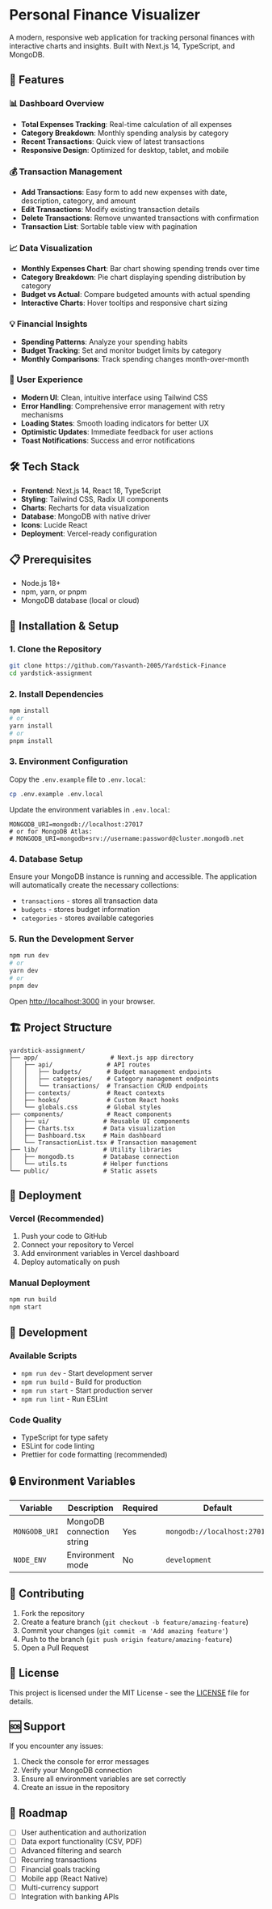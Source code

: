 # Personal Finance Visualizer

A modern, responsive web application for tracking personal finances with interactive charts and insights. Built with Next.js 14, TypeScript, and MongoDB.

## 🚀 Features

### 📊 Dashboard Overview

- **Total Expenses Tracking**: Real-time calculation of all expenses
- **Category Breakdown**: Monthly spending analysis by category
- **Recent Transactions**: Quick view of latest transactions
- **Responsive Design**: Optimized for desktop, tablet, and mobile

### 💰 Transaction Management

- **Add Transactions**: Easy form to add new expenses with date, description, category, and amount
- **Edit Transactions**: Modify existing transaction details
- **Delete Transactions**: Remove unwanted transactions with confirmation
- **Transaction List**: Sortable table view with pagination

### 📈 Data Visualization

- **Monthly Expenses Chart**: Bar chart showing spending trends over time
- **Category Breakdown**: Pie chart displaying spending distribution by category
- **Budget vs Actual**: Compare budgeted amounts with actual spending
- **Interactive Charts**: Hover tooltips and responsive chart sizing

### 💡 Financial Insights

- **Spending Patterns**: Analyze your spending habits
- **Budget Tracking**: Set and monitor budget limits by category
- **Monthly Comparisons**: Track spending changes month-over-month

### 🎨 User Experience

- **Modern UI**: Clean, intuitive interface using Tailwind CSS
- **Error Handling**: Comprehensive error management with retry mechanisms
- **Loading States**: Smooth loading indicators for better UX
- **Optimistic Updates**: Immediate feedback for user actions
- **Toast Notifications**: Success and error notifications

## 🛠️ Tech Stack

- **Frontend**: Next.js 14, React 18, TypeScript
- **Styling**: Tailwind CSS, Radix UI components
- **Charts**: Recharts for data visualization
- **Database**: MongoDB with native driver
- **Icons**: Lucide React
- **Deployment**: Vercel-ready configuration

## 📋 Prerequisites

- Node.js 18+
- npm, yarn, or pnpm
- MongoDB database (local or cloud)

## 🔧 Installation & Setup

### 1. Clone the Repository

```bash
git clone https://github.com/Yasvanth-2005/Yardstick-Finance
cd yardstick-assignment
```

### 2. Install Dependencies

```bash
npm install
# or
yarn install
# or
pnpm install
```

### 3. Environment Configuration

Copy the `.env.example` file to `.env.local`:

```bash
cp .env.example .env.local
```

Update the environment variables in `.env.local`:

```env
MONGODB_URI=mongodb://localhost:27017
# or for MongoDB Atlas:
# MONGODB_URI=mongodb+srv://username:password@cluster.mongodb.net
```

### 4. Database Setup

Ensure your MongoDB instance is running and accessible. The application will automatically create the necessary collections:

- `transactions` - stores all transaction data
- `budgets` - stores budget information
- `categories` - stores available categories

### 5. Run the Development Server

```bash
npm run dev
# or
yarn dev
# or
pnpm dev
```

Open [http://localhost:3000](http://localhost:3000) in your browser.

## 🏗️ Project Structure

```
yardstick-assignment/
├── app/                    # Next.js app directory
│   ├── api/               # API routes
│   │   ├── budgets/       # Budget management endpoints
│   │   ├── categories/    # Category management endpoints
│   │   └── transactions/  # Transaction CRUD endpoints
│   ├── contexts/          # React contexts
│   ├── hooks/             # Custom React hooks
│   └── globals.css        # Global styles
├── components/            # React components
│   ├── ui/               # Reusable UI components
│   ├── Charts.tsx        # Data visualization
│   ├── Dashboard.tsx     # Main dashboard
│   └── TransactionList.tsx # Transaction management
├── lib/                  # Utility libraries
│   ├── mongodb.ts        # Database connection
│   └── utils.ts          # Helper functions
└── public/               # Static assets
```

## 🚀 Deployment

### Vercel (Recommended)

1. Push your code to GitHub
2. Connect your repository to Vercel
3. Add environment variables in Vercel dashboard
4. Deploy automatically on push

### Manual Deployment

```bash
npm run build
npm start
```

## 🧪 Development

### Available Scripts

- `npm run dev` - Start development server
- `npm run build` - Build for production
- `npm run start` - Start production server
- `npm run lint` - Run ESLint

### Code Quality

- TypeScript for type safety
- ESLint for code linting
- Prettier for code formatting (recommended)

## 🔒 Environment Variables

| Variable      | Description               | Required | Default                     |
| ------------- | ------------------------- | -------- | --------------------------- |
| `MONGODB_URI` | MongoDB connection string | Yes      | `mongodb://localhost:27017` |
| `NODE_ENV`    | Environment mode          | No       | `development`               |

## 🤝 Contributing

1. Fork the repository
2. Create a feature branch (`git checkout -b feature/amazing-feature`)
3. Commit your changes (`git commit -m 'Add amazing feature'`)
4. Push to the branch (`git push origin feature/amazing-feature`)
5. Open a Pull Request

## 📝 License

This project is licensed under the MIT License - see the [LICENSE](LICENSE) file for details.

## 🆘 Support

If you encounter any issues:

1. Check the console for error messages
2. Verify your MongoDB connection
3. Ensure all environment variables are set correctly
4. Create an issue in the repository

## 🔮 Roadmap

- [ ] User authentication and authorization
- [ ] Data export functionality (CSV, PDF)
- [ ] Advanced filtering and search
- [ ] Recurring transactions
- [ ] Financial goals tracking
- [ ] Mobile app (React Native)
- [ ] Multi-currency support
- [ ] Integration with banking APIs
